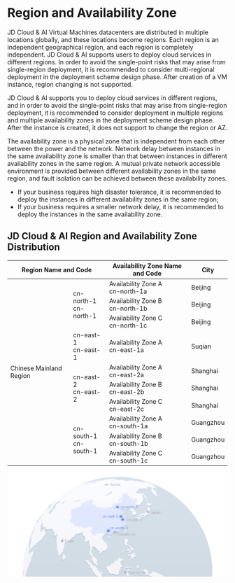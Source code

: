 # Region and Availability Zone
JD Cloud & AI Virtual Machines datacenters are distributed in multiple locations globally, and these locations become regions. Each region is an independent geographical region, and each region is completely independent. JD Cloud & AI supports users to deploy cloud services in different regions. In order to avoid the single-point risks that may arise from single-region deployment, it is recommended to consider multi-regional deployment in the deployment scheme design phase. After creation of a VM instance, region changing is not supported.

JD Cloud & AI supports you to deploy cloud services in different regions, and in order to avoid the single-point risks that may arise from single-region deployment, it is recommended to consider deployment in multiple regions and multiple availability zones in the deployment scheme design phase. After the instance is created, it does not support to change the region or AZ.

The availability zone is a physical zone that is independent from each other between the power and the network. Network delay between instances in the same availability zone is smaller than that between instances in different availability zones in the same region. A mutual private network accessible environment is provided between different availability zones in the same region, and fault isolation can be achieved between these availability zones.

* If your business requires high disaster tolerance, it is recommended to deploy the instances in different availability zones in the same region;
* If your business requires a smaller network delay, it is recommended to deploy the instances in the same availability zone.


## JD Cloud & AI Region and Availability Zone Distribution
<table>
	<thead>
	<tr>
		<th colspan="2">Region Name and Code</th>
      	<th>Availability Zone Name and Code</th>
      	<th>City</th>
   	</tr>
		</thead>
	<tbody>
   	<tr>
      	<td rowspan="10">Chinese Mainland Region</td>
      	<td rowspan="3">cn-north-1<br>cn-north-1</td>
     	<td> Availability Zone A<br>cn-north-1a</td>
	   	<td> Beijing</td>
   </tr>
		
   <tr>
     	<td> Availability Zone B<br>cn-north-1b</td>
	   	<td> Beijing</td>
   </tr>
   <tr>
     	<td> Availability Zone C<br>cn-north-1c</td>
	   	<td> Beijing</td>
   </tr>
   <tr>
     	<td>cn-east-1<br>cn-east-1</td>
     	<td>Availability Zone A<br>cn-east-1a</td>
	   	<td>Suqian</td>
   </tr>
   </tr>
    	<tr>
     	<td rowspan="3">cn-east-2<br>cn-east-2</td>
     	<td>Availability Zone A<br>cn-east-2a</td>
	   	<td>Shanghai</td>
   </tr>
      </tr>
    	<tr>
     	<td>Availability Zone B<br>cn-east-2b</td>
	   	<td>Shanghai</td>
   </tr>
       	<tr>
     	<td>Availability Zone C<br>cn-east-2c</td>
	   	<td>Shanghai</td>
   </tr>
  <tr>
     	<td rowspan="3">cn-south-1<br>cn-south-1</td>
     	<td>Availability Zone A<br>cn-south-1a</td>
	   	<td>Guangzhou</td>
  </tr>
  <tr>
	<td>Availability Zone B<br>cn-south-1b</td>
	   	<td>Guangzhou</td>
   </tr>
   <tr>
	<td>Availability Zone C<br>cn-south-1c</td>
	   	<td>Guangzhou</td>
   </tr>
   </tbody>
</table>

![](../../../../image/vm/region-and-az.png)
